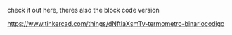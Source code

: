 check it out here, theres also the block code version

https://www.tinkercad.com/things/dNftIaXsmTv-termometro-binariocodigo
